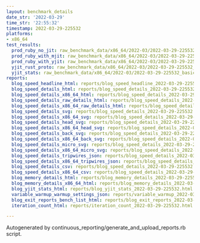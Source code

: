 ```yaml
---
layout: benchmark_details
date_str: '2022-03-29'
time_str: '22:55:32'
timestamp: 2022-03-29-225532
platforms:
- x86_64
test_results:
  prod_ruby_no_jit: raw_benchmark_data/x86_64/2022-03/2022-03-29-225532_basic_benchmark_prod_ruby_no_jit.json
  prod_ruby_with_mjit: raw_benchmark_data/x86_64/2022-03/2022-03-29-225532_basic_benchmark_prod_ruby_with_mjit.json
  prod_ruby_with_yjit: raw_benchmark_data/x86_64/2022-03/2022-03-29-225532_basic_benchmark_prod_ruby_with_yjit.json
  yjit_rust_proto: raw_benchmark_data/x86_64/2022-03/2022-03-29-225532_basic_benchmark_yjit_rust_proto.json
  yjit_stats: raw_benchmark_data/x86_64/2022-03/2022-03-29-225532_basic_benchmark_yjit_stats.json
reports:
  blog_speed_headline_html: reports/blog_speed_headline_2022-03-29-225532.html
  blog_speed_details_html: reports/blog_speed_details_2022-03-29-225532.html
  blog_speed_details_x86_64_html: reports/blog_speed_details_2022-03-29-225532.x86_64.html
  blog_speed_details_raw_details_html: reports/blog_speed_details_2022-03-29-225532.raw_details.html
  blog_speed_details_x86_64_raw_details_html: reports/blog_speed_details_2022-03-29-225532.x86_64.raw_details.html
  blog_speed_details_svg: reports/blog_speed_details_2022-03-29-225532.svg
  blog_speed_details_x86_64_svg: reports/blog_speed_details_2022-03-29-225532.x86_64.svg
  blog_speed_details_head_svg: reports/blog_speed_details_2022-03-29-225532.head.svg
  blog_speed_details_x86_64_head_svg: reports/blog_speed_details_2022-03-29-225532.x86_64.head.svg
  blog_speed_details_back_svg: reports/blog_speed_details_2022-03-29-225532.back.svg
  blog_speed_details_x86_64_back_svg: reports/blog_speed_details_2022-03-29-225532.x86_64.back.svg
  blog_speed_details_micro_svg: reports/blog_speed_details_2022-03-29-225532.micro.svg
  blog_speed_details_x86_64_micro_svg: reports/blog_speed_details_2022-03-29-225532.x86_64.micro.svg
  blog_speed_details_tripwires_json: reports/blog_speed_details_2022-03-29-225532.tripwires.json
  blog_speed_details_x86_64_tripwires_json: reports/blog_speed_details_2022-03-29-225532.x86_64.tripwires.json
  blog_speed_details_csv: reports/blog_speed_details_2022-03-29-225532.csv
  blog_speed_details_x86_64_csv: reports/blog_speed_details_2022-03-29-225532.x86_64.csv
  blog_memory_details_html: reports/blog_memory_details_2022-03-29-225532.html
  blog_memory_details_x86_64_html: reports/blog_memory_details_2022-03-29-225532.x86_64.html
  blog_yjit_stats_html: reports/blog_yjit_stats_2022-03-29-225532.html
  variable_warmup_warmup_settings_json: reports/variable_warmup_2022-03-29-225532.warmup_settings.json
  blog_exit_reports_bench_list_html: reports/blog_exit_reports_2022-03-29-225532.bench_list.html
  iteration_count_html: reports/iteration_count_2022-03-29-225532.html

---
```

Autogenerated by continuous_reporting/generate_and_upload_reports.rb script.

